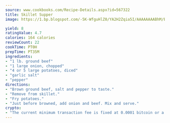 ```yaml
---
source: www.cookbooks.com/Recipe-Details.aspx?id=567322
title: Skillet Supper
image: https://1.bp.blogspot.com/-5K-WfguHlZ0/YA2H2Zqia5I/AAAAAAAABhM/Bdgu68p4aG0Q6jWdy3eGaUXSKw5p3sdxwCLcBGAsYHQ/s324/7.png

yield: 8
ratingValue: 4.7
calories: 164 calories
reviewCount: 22
cookTime: PT0H
prepTime: PT35M
ingredients:
- "1 lb. ground beef"
- "1 large onion, chopped"
- "4 or 5 large potatoes, diced"
- "garlic salt"
- "pepper"
directions:
- "Brown ground beef, salt and pepper to taste."
- "Remove from skillet."
- "Fry potatoes."
- "Just before browned, add onion and beef. Mix and serve."
crypto:
- "The current minimum transaction fee is fixed at 0.0001 bitcoin or a tenth of a millibitcoin per kilobyte, recently decreased from one millibitcoin."
---
```

